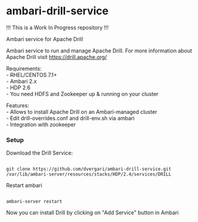 # ambari-drill-service

!!! This is a Work In Progress repository !!!

Ambari service for Apache Drill

Ambari service to run and manage Apache Drill. For more information about Apache Drill visit <a href>https://drill.apache.org/</a>

  Requirements: <br>
    - RHEL/CENTOS 7.1+ <br>
    - Ambari 2.x <br>
    - HDP 2.6 <br>
    - You need HDFS and Zookeeper up & running on your cluster
    
  Features: <br>
    - Allows to install Apache Drill on an Ambari-managed cluster <br>
    - Edit drill-overrides.conf and drill-env.sh via ambari <br>
    - Integration with zookeeper <br>



### Setup

Download the Drill Service:

<code>
git clone https://github.com/dvergari/ambari-drill-service.git /var/lib/ambari-server/resources/stacks/HDP/2.4/services/DRILL 
</code>

Restart ambari

<code>
ambari-server restart
</code>

Now you can install Drill by clicking on "Add Service" button in Ambari
